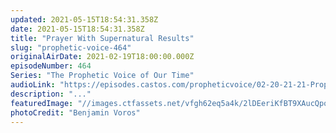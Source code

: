 ```yaml
---
updated: 2021-05-15T18:54:31.358Z
date: 2021-05-15T18:54:31.358Z
title: "Prayer With Supernatural Results"
slug: "prophetic-voice-464"
originalAirDate: 2021-02-19T18:00:00.000Z
episodeNumber: 464
Series: "The Prophetic Voice of Our Time"
audioLink: "https://episodes.castos.com/propheticvoice/02-20-21-21-Prophetic-Voice-of-our-Time-[mixdown]-01.mp3"
description: "..."
featuredImage: "//images.ctfassets.net/vfgh62eq5a4k/2lDEeriKfBT9XAucQpoKWm/72083738976fda7787761cd17875fcf7/benjamin-voros-phIFdC6lA4E-unsplash__1_.jpg"
photoCredit: "Benjamin Voros"
---
```

